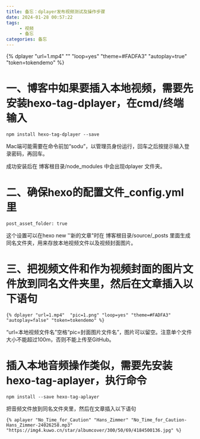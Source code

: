 ```yaml
---
title: 备忘：dplayer发布视频测试及操作步骤
date: 2024-01-28 00:57:22
tags: 
     - 视频
     - 备忘
categories: 备忘
---
```


{% dplayer "url=1.mp4" "" "loop=yes" "theme=#FADFA3" "autoplay=true" "token=tokendemo" %}

# 一、博客中如果要插入本地视频，需要先安装hexo-tag-dplayer，在cmd/终端输入

```
npm install hexo-tag-dplayer --save
```

Mac端可能需要在命令前加“sodu”，以管理员身份运行，回车之后按提示输入登录密码，再回车。

成功安装后在 博客根目录/node_modules 中会出现dplayer 文件夹。

# 二、确保hexo的配置文件_config.yml里

```
post_asset_folder: true
```

这个设置可以在hexo new ''新的文章"时在 博客根目录/source/_posts 里面生成同名文件夹，用来存放本地视频文件以及视频封面图片。

# 三、把视频文件和作为视频封面的图片文件放到同名文件夹里，然后在文章插入以下语句

```
{% dplayer "url=1.mp4"  "pic=1.png" "loop=yes" "theme=#FADFA3" "autoplay=false" "token=tokendemo" %}
```

“url=本地视频文件名”空格“pic=封面图片文件名”，图片可以留空。注意单个文件大小不能超过100m，否则不能上传至GitHub。

# 插入本地音频操作类似，需要先安装hexo-tag-aplayer，执行命令

```
npm install --save hexo-tag-aplayer
```

把音频文件放到同名文件夹里，然后在文章插入以下语句

```
{% aplayer "No_Time_for_Caution" "Hans_Zimmer" "No_Time_for_Caution-Hans_Zimmer-24026258.mp3" "https://img4.kuwo.cn/star/albumcover/300/50/69/4184500136.jpg" %}
```
